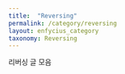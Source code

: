 ```yaml
---
title:  "Reversing"
permalink: /category/reversing
layout: enfycius_category
taxonomy: Reversing
---
```


리버싱 글 모음

